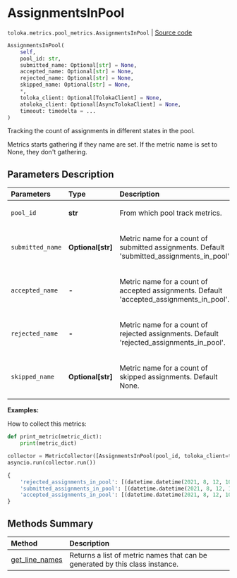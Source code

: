 # AssignmentsInPool
`toloka.metrics.pool_metrics.AssignmentsInPool` | [Source code](https://github.com/Toloka/toloka-kit/blob/v1.2.1/src/metrics/pool_metrics.py#L212)

```python
AssignmentsInPool(
    self,
    pool_id: str,
    submitted_name: Optional[str] = None,
    accepted_name: Optional[str] = None,
    rejected_name: Optional[str] = None,
    skipped_name: Optional[str] = None,
    *,
    toloka_client: Optional[TolokaClient] = None,
    atoloka_client: Optional[AsyncTolokaClient] = None,
    timeout: timedelta = ...
)
```

Tracking the count of assignments in different states in the pool.


Metrics starts gathering if they name are set. If the metric name is set to None, they don't gathering.

## Parameters Description

| Parameters | Type | Description |
| :----------| :----| :-----------|
`pool_id`|**str**|<p>From which pool track metrics.</p>
`submitted_name`|**Optional\[str\]**|<p>Metric name for a count of submitted assignments. Default 'submitted_assignments_in_pool'.</p>
`accepted_name `|**-**|<p>Metric name for a count of accepted assignments. Default 'accepted_assignments_in_pool'.</p>
`rejected_name `|**-**|<p>Metric name for a count of rejected assignments. Default 'rejected_assignments_in_pool'.</p>
`skipped_name`|**Optional\[str\]**|<p>Metric name for a count of skipped assignments. Default None.</p>

**Examples:**

How to collect this metrics:
```python
def print_metric(metric_dict):
    print(metric_dict)

collector = MetricCollector([AssignmentsInPool(pool_id, toloka_client=toloka_client)], print_metric)
asyncio.run(collector.run())
```

```python
{
    'rejected_assignments_in_pool': [(datetime.datetime(2021, 8, 12, 10, 4, 44, 895232), 0)],
    'submitted_assignments_in_pool': [(datetime.datetime(2021, 8, 12, 10, 4, 45, 321904), 75)],
    'accepted_assignments_in_pool': [(datetime.datetime(2021, 8, 12, 10, 4, 45, 951156), 75)],
}
```
## Methods Summary

| Method | Description |
| :------| :-----------|
[get_line_names](toloka.metrics.pool_metrics.AssignmentsInPool.get_line_names.md)| Returns a list of metric names that can be generated by this class instance.

